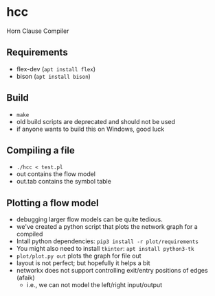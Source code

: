 # hcc
Horn Clause Compiler


## Requirements
  - flex-dev (`apt install flex`)
  - bison (`apt install bison`)

## Build
  - `make`
  - old build scripts are deprecated and should not be used 
  - if anyone wants to build this on Windows, good luck 

## Compiling a file 
 - `./hcc < test.pl`
 - out contains the flow model 
 - out.tab contains the symbol table

## Plotting a flow model
 - debugging larger flow models can be quite tedious. 
 - we've created a python script that plots the network graph for a compiled
 - Intall python dependencies: `pip3 install -r plot/requirements`
 - You might also need to install `tkinter`: `apt install python3-tk` 
 - `plot/plot.py out` plots the graph for file out
 - layout is not perfect; but hopefully it helps a bit
 - networkx does not support controlling exit/entry positions of edges (afaik)
   - i.e., we can not model the left/right input/output 
